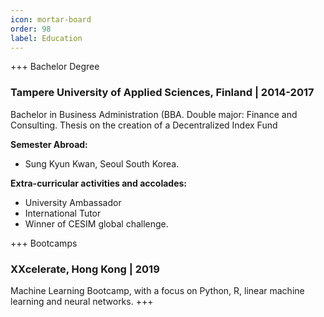 ```yaml
---
icon: mortar-board
order: 98
label: Education
---
```


                          
+++  Bachelor Degree

### Tampere University of Applied Sciences, Finland | 2014-2017

Bachelor in Business Administration (BBA. Double major: Finance and Consulting. Thesis on the creation of a Decentralized Index Fund

**Semester Abroad:** 
- Sung Kyun Kwan, Seoul South Korea. 


**Extra-curricular activities and accolades:**
- University Ambassador
- International Tutor
- Winner of CESIM global challenge. 

+++ Bootcamps

### XXcelerate, Hong Kong | 2019
Machine Learning Bootcamp, with a focus on Python, R, linear machine learning and neural networks. 
+++
